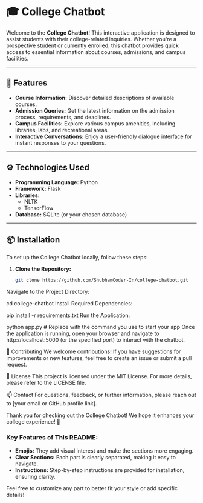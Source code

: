 # 🎓 College Chatbot

Welcome to the **College Chatbot**! This interactive application is designed to assist students with their college-related inquiries. Whether you're a prospective student or currently enrolled, this chatbot provides quick access to essential information about courses, admissions, and campus facilities.

---

## 🌟 Features

- **Course Information:** Discover detailed descriptions of available courses.
- **Admission Queries:** Get the latest information on the admission process, requirements, and deadlines.
- **Campus Facilities:** Explore various campus amenities, including libraries, labs, and recreational areas.
- **Interactive Conversations:** Enjoy a user-friendly dialogue interface for instant responses to your questions.

---

## ⚙️ Technologies Used

- **Programming Language:** Python
- **Framework:** Flask
- **Libraries:** 
  - NLTK
  - TensorFlow
- **Database:** SQLite (or your chosen database)

---

## 📦 Installation

To set up the College Chatbot locally, follow these steps:

1. **Clone the Repository:**
   ```bash
   git clone https://github.com/ShubhamCoder-In/college-chatbot.git
Navigate to the Project Directory:

cd college-chatbot
Install Required Dependencies:


pip install -r requirements.txt
Run the Application:


python app.py  # Replace with the command you use to start your app
Once the application is running, open your browser and navigate to http://localhost:5000 (or the specified port) to interact with the chatbot.

🤝 Contributing
We welcome contributions! If you have suggestions for improvements or new features, feel free to create an issue or submit a pull request.

📝 License
This project is licensed under the MIT License. For more details, please refer to the LICENSE file.

📫 Contact
For questions, feedback, or further information, please reach out to [your email or GitHub profile link].

Thank you for checking out the College Chatbot! We hope it enhances your college experience! 🎉


### Key Features of This README:
- **Emojis:** They add visual interest and make the sections more engaging.
- **Clear Sections:** Each part is clearly separated, making it easy to navigate.
- **Instructions:** Step-by-step instructions are provided for installation, ensuring clarity.

Feel free to customize any part to better fit your style or add specific details!
